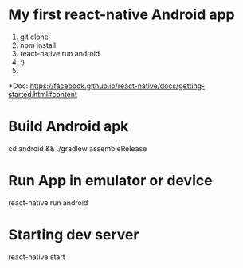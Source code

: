 # My first react-native Android app

1. git clone
2. npm install
3. react-native run android 
4. :)
5. 
*Doc: https://facebook.github.io/react-native/docs/getting-started.html#content

# Build Android apk

cd android && ./gradlew assembleRelease

# Run App in emulator or device

react-native run android 

# Starting dev server

react-native start



